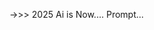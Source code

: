 ->>> 2025 Ai is Now.... 
Prompt...

<!---
Nycon6/Nycon6 is a ✨ special ✨ repository because its `README.md` (this file) appears on your GitHub profile.
You can click the Preview link to take a look at your changes.
--->
